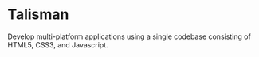 Talisman
========

Develop multi-platform applications using a single codebase consisting of HTML5, CSS3, and Javascript.